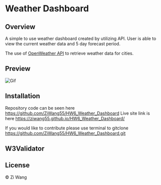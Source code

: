 # Weather Dashboard

## Overview

A simple to use weather dashboard created by utilizing API. User is able to view the current weather data and 5 day forecast period.

The use of [OpenWeather API](https://openweathermap.org/api) to retrieve weather data for cities.

## Preview

![Gif]()

## Installation

Repository code can be seen here https://github.com/ZiWang55/HW6_Weather_Dashboard
Live site link is here https://ziwang55.github.io/HW6_Weather_Dashboard/

If you would like to contribute please use terminal to gitclone https://github.com/ZiWang55/HW6_Weather_Dashboard.git

## W3Validator

## License
&copy; Zi Wang
